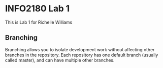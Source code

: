 # INFO2180 Lab 1

This is Lab 1 for Richelle Williams

## Branching

Branching allows you to isolate development work without affecting other branches in the repository. Each repository has one default branch (usually called master), and can have multiple other branches.